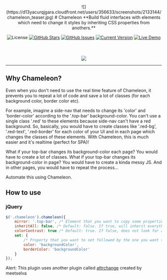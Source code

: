 
<center>
![](https://d13yacurqjgara.cloudfront.net/users/356633/screenshots/2133144/chameleon_teaser.jpg)
# Chameleon
**Build fluid interfaces with elements which need to change it styles by inheriting CSS properties from anothers.**

![License](https://img.shields.io/badge/license-MIT-blue.svg)
[![GitHub Stars](https://img.shields.io/github/stars/guivr/chameleon.svg)](https://github.com/guivr/chameleon/stargazers) [![GitHub Issues](https://img.shields.io/github/issues/guivr/chameleon.svg)](https://github.com/guivr/chameleon/issues) [![Current Version](https://img.shields.io/badge/version-0.4-green.svg)](https://github.com/guivr/chameleon) [![Live Demo](https://img.shields.io/badge/demo-online-green.svg)](http://codepen.io/guivr/pen/Vjrmzr)
<br><br><br><br>
![](http://i.imgur.com/vsAxG2X.gif)

</center>

---

## Why Chameleon?
Even when you don't need to use the real time feature of Chameleon, it prevents you to repeat a lot of code and save a lot of classes (for each background color, border color etc).

For example, imagine a side-nav that needs to change its 'color' and 'border-color' according to the '.top-bar' background-color. You can't use a single class '.red' to these elements because side-nav can't have a red background. So, basically, you would have to create classes like '.red-bg', '.red-text', '.red-border' for each color of your UI and in each page which changes the classes of these elements. With Chameleon, this is much easier and it's realtime (perfect for SPA)!

What if your top-bar changes its background-color each page? You would have to create a lot of classes.
What if your top-bar changes its background-color in page? You would have to create a kinda messy JS.
And in other pages, you would have to repeat the process...

Automate this using Chameleon.

## How to use
### jQuery
```js
$('.chameleon').chameleon({
	mirror: '.top-bar', /* Element that you want to copy some properties */
	inheritAll: false, /* Default: false. If true, will inherit everything */
    colorContrast: true /* Default: true. If false, does not look for a rgb contrast comparing color and backgroundColor */
	set: {
		/* Property that you want to set followed by the one you want to copy */
		color: 'backgroundColor',
		borderColor: 'backgroundColor'
	}
});
```



Alert: This plugin uses another plugin called [attrchange](https://github.com/meetselva/attrchange) created by meetselva
